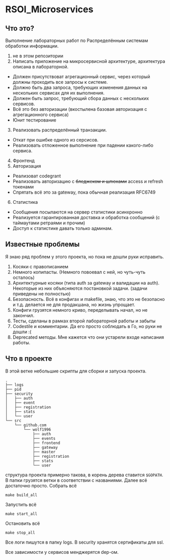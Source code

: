 # RSOI_Microservices

## Что это?
Выполнение лабораторных работ по Распределённым системам обработки информации.
1. не в этом репозитории
2. Написать приложение на микросервисной архитектуре, архитектура описана в лабораторной. 
  * Должен присутствоват агрегационный сервис, через который должны проходить все запросы к системе.
  * Должно быть два запроса, требующих изменения данных на нескольких сервисах для их выполнения.
  * Должен быть запрос, требующий сбора данных с нескольких сервисов.
  * Всё это без авторизации (вкостылена базовая авторизация с агрегационного сервиса)
  * Юнит тестирование
3. Реализовать распределённый транзакции. 
  * Откат при ошибке одного из серсисов.
  * Реализовать отложенное выполнение при падении какого-либо сервиса.
4. Фронтенд
5. Авторизация
  * Реализоват codegrant
  * Реализовать авторизацию с ~~бледжеком и шлюхами~~ access и refresh токенами
  * Спрятать всё это за gateway, пока обычная реализация RFC6749
6. Статистика
  * Сообщения посылаются на сервер статистики асинхронно
  * Реализуется гарантированная доставка и обработка сообщений (с таймаутами ретраями и прочим)
  * Доступ к статистике давать только админам.

## Известные проблемы
Я знаю ряд проблем у этого проекта, но пока не дошли руки исправить.
1. Косяки с правописанием
2. Немного копипасты. (Немного повоевал с ней, но чуть-чуть осталось)
3. Архитектурные косяки (типа auth за gateway и валидации на auth). Некоторые из них объясняются постановкой задачи. (задачи приведены не полностью)
4. Безопасность. Всё в конфигах и makefile, знаю, что это не безопасно и т.д. делается не для продакшана, но жизнь упрощает.
5. Конфиги грузятся немного криво, переделывать начал, но не закончил.
6. Тесты, сделаны в рамках второй лабораторной работы и забыты
7. Codestile и комментарии. Да его просто соблюдать в Го, но руки не дошли :(
8. Deprecated методы. Мне кажется что они устарели входе написания работы.

## Что в проекте
В этой ветке небольшие скрипты для сборки и запуска проекта. 
```
.
├── logs
├── pid
├── security
│   ├── auth
│   ├── event
│   ├── registration
│   ├── stats
│   └── user
└── src
    └── github.com
        └── wolf1996
            ├── auth
            ├── events
            ├── frontend
            ├── gateway
            ├── master
            ├── registration
            ├── stats
            └── user

```
структура проекта примерно такова, в корень дерева ставится `$GOPATH`. В папки грузятся ветки в соответствии с названиями.
Далее всё достаточно просто. 
Собрать всё 
```
make build_all
```
Запустить всё
```
make start_all
```
Остановить всё
```
make stop_all
```
Все логи пишутся в папку logs. В security хранятся сертификаты для ssl. 

Все зависимости у сервисов менджерятся dep-ом.